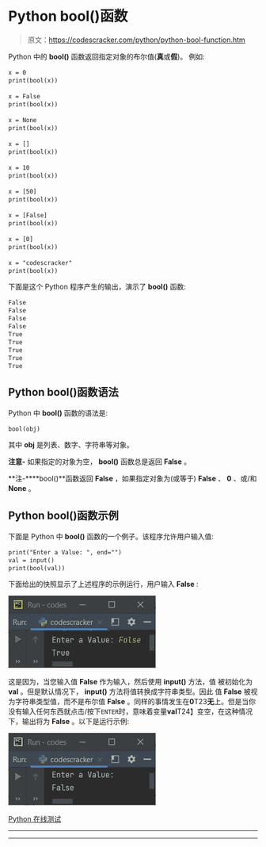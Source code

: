 # Python bool()函数

> 原文：<https://codescracker.com/python/python-bool-function.htm>

Python 中的 **bool()** 函数返回指定对象的布尔值(**真**或**假**)。 例如:

```
x = 0
print(bool(x))

x = False
print(bool(x))

x = None
print(bool(x))

x = []
print(bool(x))

x = 10
print(bool(x))

x = [50]
print(bool(x))

x = [False]
print(bool(x))

x = [0]
print(bool(x))

x = "codescracker"
print(bool(x))
```

下面是这个 Python 程序产生的输出，演示了 **bool()** 函数:

```
False
False
False
False
True
True
True
True
True
```

## Python bool()函数语法

Python 中 **bool()** 函数的语法是:

```
bool(obj)
```

其中 **obj** 是列表、数字、字符串等对象。

**注意-** 如果指定的对象为空， **bool()** 函数总是返回 **False** 。

**注-****bool()**函数返回 **False** ，如果指定对象为(或等于) **False** 、 **0** 、或/和 **None** 。

## Python bool()函数示例

下面是 Python 中 **bool()** 函数的一个例子。该程序允许用户输入值:

```
print("Enter a Value: ", end="")
val = input()
print(bool(val))
```

下面给出的快照显示了上述程序的示例运行，用户输入 **False** :

![python bool function](img/efc089b56445a41df999213ece8b955e.png)

这是因为，当您输入值 **False** 作为输入，然后使用 **input()** 方法，值 被初始化为 **val** 。但是默认情况下， **input()** 方法将值转换成字符串类型。因此 值 **False** 被视为字符串类型值，而不是布尔值 **False** 。同样的事情发生在**0**T23**无**上。但是当你没有输入任何东西就点击/按下`ENTER`时，意味着变量**val**T24】变空，在这种情况下，输出将为 **False** 。以下是运行示例:

![python bool function example](img/f55c267a5059cf6ed99bd44c30bb0bf2.png)

[Python 在线测试](/exam/showtest.php?subid=10)

* * *

* * *